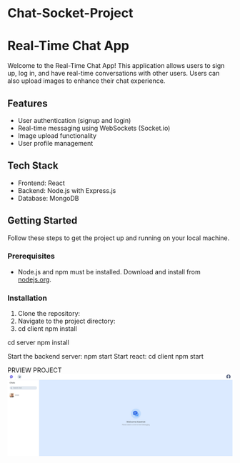 # Chat-Socket-Project
# Real-Time Chat App

Welcome to the Real-Time Chat App! This application allows users to sign up, log in, and have real-time conversations with other users. Users can also upload images to enhance their chat experience.

## Features

- User authentication (signup and login)
- Real-time messaging using WebSockets (Socket.io)
- Image upload functionality
- User profile management

## Tech Stack

- Frontend: React
- Backend: Node.js with Express.js
- Database: MongoDB

## Getting Started

Follow these steps to get the project up and running on your local machine.

### Prerequisites

- Node.js and npm must be installed. Download and install from [nodejs.org](https://nodejs.org/).

### Installation

1. Clone the repository:
2. Navigate to the project directory:
3. cd client
npm install

cd server
npm install

Start the backend server: npm start
Start react: cd client npm start

PRVIEW PROJECT
![alt text](https://github.com/Kastriot78/Chat-Socket-Project/blob/main/project-preview/image1.jpg?raw=true)
